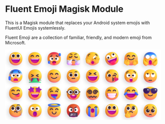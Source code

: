 # Fluent Emoji Magisk Module

This is a Magisk module that replaces your Android system emojis with FluentUI Emojis systemlessly.

Fluent Emoji are a collection of familiar, friendly, and modern emoji from Microsoft.

![Fluent Emoji](readme_banner.webp)